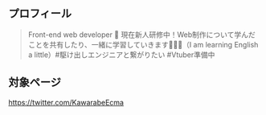 ## プロフィール

> Front-end web developer 🦏 現在新人研修中！Web制作について学んだことを共有したり、一緒に学習していきます🙌🙌🙌（I am learning English a little）#駆け出しエンジニアと繋がりたい #Vtuber準備中

## 対象ページ

<https://twitter.com/KawarabeEcma>